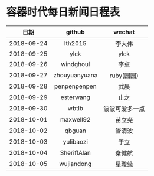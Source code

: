 容器时代每日新闻日程表
=================

|       日期     |   github   |    wechat |
|:-------------:|:----------:|:---------:|
|2018-09-24|lth2015|李大伟|
|2018-09-25|ylck|ylck|
|2018-09-26|windghoul|李卓|
|2018-09-27|zhouyuanyuana|ruby(圆圆)|
|2018-09-28|penpenpenpen|武晨|
|2018-09-29|esterwang|止之|
|2018-09-30|wbtlb|波波可爱多一点|
|2018-10-01|maxwell92|苗立尧|
|2018-10-02|qbguan|管清波|
|2018-10-03|yulibaozi|于立|
|2018-10-04|SheriffAlan|秦健航|
|2018-10-05|wujiandong|星璇缘|
